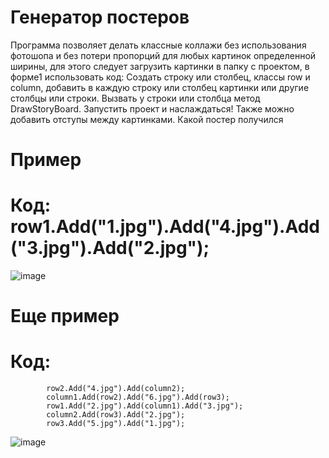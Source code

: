 # Генератор постеров
Программа позволяет делать классные коллажи без использования фотошопа и без потери пропорций для любых картинок определенной ширины, для этого следует загрузить картинки в папку с проектом, в форме1 использовать код:
Создать строку или столбец, классы row и column,
добавить в каждую строку или столбец картинки или другие столбцы или строки. Вызвать у строки или столбца метод DrawStoryBoard.
Запустить проект и наслаждаться!
Также можно добавить отступы между картинками.
Какой постер получился
# Пример
# Код: row1.Add("1.jpg").Add("4.jpg").Add("3.jpg").Add("2.jpg");
![image](https://github.com/MoZoLbKA/PicturesFitting/assets/90096356/aa9f1411-cdb5-4e3b-9aba-39f1b54de93c)

# Еще пример
# Код:      
            row2.Add("4.jpg").Add(column2);
            column1.Add(row2).Add("6.jpg").Add(row3);
            row1.Add("2.jpg").Add(column1).Add("3.jpg");
            column2.Add(row3).Add("2.jpg");
            row3.Add("5.jpg").Add("1.jpg");                
![image](https://github.com/MoZoLbKA/PicturesFitting/assets/90096356/0bb69c42-4aea-46ca-a92a-d4d033539ee4)


